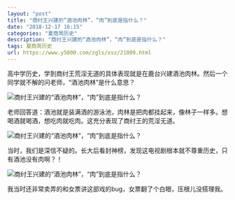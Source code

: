 ```yaml
---
layout: "post"
title: "商纣王兴建的“酒池肉林”，“肉”到底是指什么？"
date: "2018-12-17 16:15"
categories: "夏商周历史"
description: "商纣王兴建的“酒池肉林”，“肉”到底是指什么？"
tags: 夏商周历史
url: https://www.y5000.com/zgls/xsz/21009.html
---
```






高中学历史，学到商纣王荒淫无道的具体表现就是在鹿台兴建酒池肉林。然后一个同学就不解的问老师，“酒池肉林”是什么意思？

![商纣王兴建的“酒池肉林”，“肉”到底是指什么？](/uploads/allimg/170505/6-1F50510214E00.JPG)

老师回答道：酒池就是装满酒的游泳池，肉林是把肉都挂起来，像林子一样多。想喝酒就喝酒，想吃肉就吃肉。这充分表现了商纣王的荒淫无道。

![商纣王兴建的“酒池肉林”，“肉”到底是指什么？](/uploads/allimg/170505/6-1F505102213G8.JPG)

当时，我们是深信不疑的。长大后看封神榜，发现这电视剧根本就不尊重历史，只有酒池没有肉啊？！

![商纣王兴建的“酒池肉林”，“肉”到底是指什么？](/uploads/allimg/170505/6-1F505102246294.JPG)

我当时还非常卖弄的和女票讲这部戏的bug，女票翻了个白眼，压根儿没搭理我。
